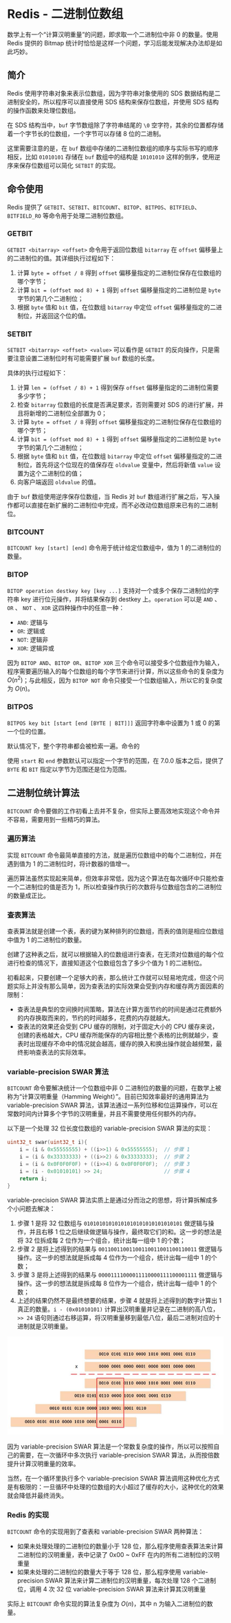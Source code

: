 # Redis - 二进制位数组


数学上有一个“计算汉明重量”的问题，即求取一个二进制位中非 0 的数量。使用 Redis 提供的 Bitmap 统计时恰恰是这样一个问题，学习后能发现解决办法却是如此巧妙。

<!--more-->

## 简介

Redis 使用字符串对象来表示位数组，因为字符串对象使用的 SDS 数据结构是二进制安全的，所以程序可以直接使用 SDS 结构来保存位数组，并使用 SDS 结构的操作函数来处理位数组。

在 SDS 结构当中，`buf` 字节数组除了字符串结尾的 `\0` 空字符，其余的位置都存储着一个字节长的位数组，一个字节可以存储 8 位的二进制。

这里需要注意的是，在 `buf` 数组中存储的二进制位数组的顺序与实际书写的顺序相反，比如 `01010101` 存储在 `buf` 数组中的结构是 `10101010` 这样的倒序，使用逆序来保存位数组可以简化 `SETBIT` 的实现。

## 命令使用

Redis 提供了 `GETBIT`、`SETBIT`、`BITCOUNT`、`BITOP`、`BITPOS`、`BITFIELD`、`BITFIELD_RO` 等命令用于处理二进制位数组。

### GETBIT

`GETBIT <bitarray> <offset>` 命令用于返回位数组 `bitarray` 在 `offset` 偏移量上的二进制位的值。其详细执行过程如下：

1. 计算 `byte = offset / 8` 得到 `offset` 偏移量指定的二进制位保存在位数组的哪个字节；
2. 计算 `bit = (offset mod 8) + 1` 得到 `offset` 偏移量指定的二进制位是 `byte` 字节的第几个二进制位；
3. 根据 `byte` 值和 `bit` 值，在位数组 `bitarray` 中定位 `offset` 偏移量指定的二进制位，并返回这个位的值。

### SETBIT

`SETBIT <bitarray> <offset> <value>` 可以看作是 `GETBIT` 的反向操作，只是需要注意设置二进制位时有可能需要扩展 `buf` 数组的长度。

具体的执行过程如下：

1. 计算 `len = (offset / 8) + 1` 得到保存 `offset` 偏移量指定的二进制位需要多少字节；
2. 检查 `bitarray` 位数组的长度是否满足要求，否则需要对 SDS 的进行扩展，并且将新增的二进制位全部置为 0；
3. 计算 `byte = offset / 8` 得到 `offset` 偏移量指定的二进制位保存在位数组的哪个字节；
4. 计算 `bit = (offset mod 8) + 1` 得到 `offset` 偏移量指定的二进制位是 `byte` 字节的第几个二进制位；
5. 根据 `byte` 值和 `bit` 值，在位数组 `bitarray` 中定位 `offset` 偏移量指定的二进制位，首先将这个位现在的值保存在 `oldvalue` 变量中，然后将新值 `value` 设置为这个二进制位的值；
6. 向客户端返回 `oldvalue` 的值。

由于 `buf` 数组使用逆序保存位数组，当 Redis 对 `buf` 数组进行扩展之后，写入操作都可以直接在新扩展的二进制位中完成，而不必改动位数组原来已有的二进制位。

### BITCOUNT

`BITCOUNT key [start] [end]` 命令用于统计给定位数组中，值为 1 的二进制位的数量。

### BITOP

`BITOP operation destkey key [key ...]` 支持对一个或多个保存二进制位的字符串 key 进行位元操作，并将结果保存到 destkey 上。`operation` 可以是 `AND` 、 `OR` 、 `NOT` 、 `XOR` 这四种操作中的任意一种：

- `AND`: 逻辑与
- `OR`: 逻辑或
- `NOT`: 逻辑非
- `XOR`: 逻辑异或

因为 `BITOP AND`、`BITOP OR`、`BITOP XOR` 三个命令可以接受多个位数组作为输入，程序需要遍历输入的每个位数组的每个字节来进行计算，所以这些命令的复杂度为 $O(n^2)$；与此相反，因为 `BITOP NOT` 命令只接受一个位数组输入，所以它的复杂度为 $O(n)$。

### BITPOS

`BITPOS key bit [start [end [BYTE | BIT]]]` 返回字符串中设置为 1 或 0 的第一个位的位置。

默认情况下，整个字符串都会被检索一遍。命令的

使用 `start` 和 `end` 参数默认可以指定一个字节的范围，在 7.0.0 版本之后，提供了 `BYTE` 和 `BIT` 指定以字节为范围还是位为范围。

## 二进制位统计算法

`BITCOUNT` 命令要做的工作初看上去并不复杂，但实际上要高效地实现这个命令并不容易，需要用到一些精巧的算法。

### 遍历算法

实现 `BITCOUNT` 命令最简单直接的方法，就是遍历位数组中的每个二进制位，并在遇到值为 1 的二进制位时，将计数器的值增一。

遍历算法虽然实现起来简单，但效率非常低，因为这个算法在每次循环中只能检查一个二进制位的值是否为 1，所以检查操作执行的次数将与位数组包含的二进制位的数量成正比。

### 查表算法

查表算法就是创建一个表，表的键为某种排列的位数组，而表的值则是相应位数组中值为 1 的二进制位的数量。

创建了这种表之后，就可以根据输入的位数组进行查表，在无须对位数组的每个位进行检查的情况下，直接知道这个位数组包含了多少个值为 1 的二进制位。

初看起来，只要创建一个足够大的表，那么统计工作就可以轻易地完成，但这个问题实际上并没有那么简单，因为查表法的实际效果会受到内存和缓存两方面因素的限制：

- 查表法是典型的空间换时间策略，算法在计算方面节约的时间是通过花费额外的内存换取而来的，节约的时间越多，花费的内存就越大。
- 查表法的效果还会受到 CPU 缓存的限制，对于固定大小的 CPU 缓存来说，创建的表格越大，CPU 缓存所能保存的内容相比整个表格的比例就越少，查表时出现缓存不命中的情况就会越高，缓存的换入和换出操作就会越频繁，最终影响查表法的实际效率。

### variable-precision SWAR 算法

`BITCOUNT` 命令要解决统计一个位数组中非 0 二进制位的数量的问题，在数学上被称为“计算汉明重量（Hamming Weight）”。目前已知效率最好的通用算法为 variable-precision SWAR 算法，该算法通过一系列位移和位运算操作，可以在常数时间内计算多个字节的汉明重量，并且不需要使用任何额外的内存。

以下是一个处理 32 位长度位数组的 variable-precision SWAR 算法的实现：

```c
uint32_t swar(uint32_t i){
    i = (i & 0x55555555) + ((i>>1) & 0x55555555);  // 步骤 1
    i = (i & 0x33333333) + ((i>>2) & 0x33333333);  // 步骤 2
    i = (i & 0x0F0F0F0F) + ((i>>4) & 0x0F0F0F0F);  // 步骤 3
    i = (i - 0x01010101) >> 24;                    // 步骤 4
    return i;
}
```

variable-precision SWAR 算法实质上是通过分而治之的思想，将计算拆解成多个小问题去解决：

1. 步骤 1 是将 32 位数组与 `01010101010101010101010101010101` 做逻辑与操作，并且右移 1 位之后继续做逻辑与操作，最终取它们的和。这一步的想法是将 32 位拆成每 2 位作为一个组合，统计出每一组中 1 的个数；
2. 步骤 2 是将上述得到的结果与 `00110011001100110011001100110011` 做逻辑与操作。这一步的想法就是拆成每 4 位作为一个组合，统计出每一组中 1 的个数；
3. 步骤 3 是将上述得到的结果与 `00001111000011110000111100001111` 做逻辑与操作。这一步的想法就是拆成每 8 位作为一个组合，统计出每一组中 1 的个数；
4. 上述的结果仍然不是最终想要的结果，步骤 4 就是将上述得到的数字计算出 1 真正的数量。`i - (0x01010101)` 计算出汉明重量并记录在二进制的高八位，`>> 24` 语句则通过右移运算，将汉明重量移到最低八位，最后二进制对应的十进制就是汉明重量。

![计算汉明重量最后一步](assets/计算汉明重量最后一步.png)

因为 variable-precision SWAR 算法是一个常数复杂度的操作，所以可以按照自己的需要，在一次循环中多次执行 variable-precision SWAR 算法，从而按倍数提升计算汉明重量的效率。

当然，在一个循环里执行多个 variable-precision SWAR 算法调用这种优化方式是有极限的：一旦循环中处理的位数组的大小超过了缓存的大小，这种优化的效果就会降低并最终消失。

### Redis 的实现

`BITCOUNT` 命令的实现用到了查表和 variable-precision SWAR 两种算法：

- 如果未处理处理的二进制位的数量小于 128 位，那么程序使用查表算法来计算二进制位的汉明重量，表中记录了 0x00 ~ 0xFF 在内的所有二进制位的汉明重量
- 如果未处理的二进制位的数量大于等于 128 位，那么程序使用 variable-precision SWAR 算法来计算二进制位的汉明重量，每次处理 128 个二进制位，调用 4 次 32 位 variable-precision SWAR 算法来计算其汉明重量

实际上 `BITCOUNT` 命令实现的算法复杂度为 $O(n)$，其中 n 为输入二进制位的数量。

